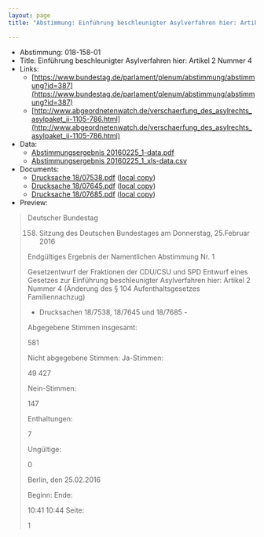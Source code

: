 ```yaml
---
layout: page
title: "Abstimmung: Einführung beschleunigter Asylverfahren hier: Artikel 2 Nummer 4"

---
```


* Abstimmung: 018-158-01
* Title: Einführung beschleunigter Asylverfahren hier: Artikel 2 Nummer 4
* Links: 
    * [https://www.bundestag.de/parlament/plenum/abstimmung/abstimmung?id=387](https://www.bundestag.de/parlament/plenum/abstimmung/abstimmung?id=387)
    * [http://www.abgeordnetenwatch.de/verschaerfung_des_asylrechts_asylpaket_ii-1105-786.html](http://www.abgeordnetenwatch.de/verschaerfung_des_asylrechts_asylpaket_ii-1105-786.html)
* Data: 
    * [Abstimmungsergebnis 20160225_1-data.pdf](/res/abstimmungsliste/20160225_1-data.pdf)
    * [Abstimmungsergebnis 20160225_1_xls-data.csv](/res/abstimmungsliste/analyses/20160225_1_xls-data.csv)
* Documents: 
    * [Drucksache 18/07538.pdf](http://dip21.bundestag.de/dip21/btd/18/075/1807538.pdf) ([local copy](/res/abstimmungsdaten/018-158-01/1807538.pdf))
    * [Drucksache 18/07645.pdf](http://dip21.bundestag.de/dip21/btd/18/076/1807645.pdf) ([local copy](/res/abstimmungsdaten/018-158-01/1807645.pdf))
    * [Drucksache 18/07685.pdf](http://dip21.bundestag.de/dip21/btd/18/076/1807685.pdf) ([local copy](/res/abstimmungsdaten/018-158-01/1807685.pdf))
* Preview: 
> Deutscher Bundestag
> 
> 158. Sitzung des Deutschen Bundestages
> am Donnerstag, 25.Februar 2016
> 
> Endgültiges Ergebnis der Namentlichen Abstimmung Nr. 1
> 
> Gesetzentwurf der Fraktionen der CDU/CSU und SPD
> Entwurf eines Gesetzes zur Einführung beschleunigter Asylverfahren
> hier: Artikel 2 Nummer 4 (Änderung des § 104 Aufenthaltsgesetzes Familiennachzug)
> - Drucksachen 18/7538, 18/7645 und 18/7685 -
> 
> Abgegebene Stimmen insgesamt:
> 
> 581
> 
> Nicht abgegebene Stimmen:
> Ja-Stimmen:
> 
> 49
> 427
> 
> Nein-Stimmen:
> 
> 147
> 
> Enthaltungen:
> 
> 7
> 
> Ungültige:
> 
> 0
> 
> Berlin, den 25.02.2016
> 
> Beginn:
> Ende:
> 
> 10:41
> 10:44
> Seite:
> 
> 1
> 
> 
